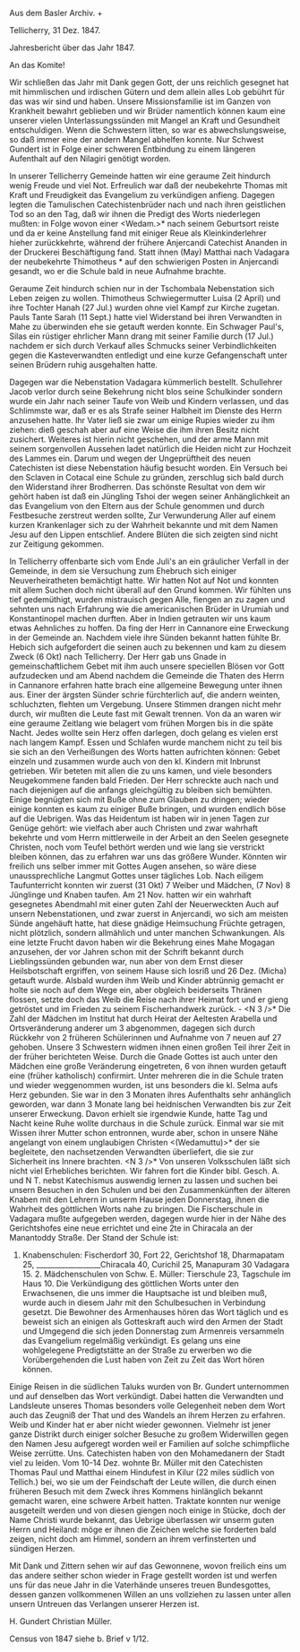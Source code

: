 Aus dem Basler Archiv. +

 Tellicherry, 31 Dez. 1847.

 Jahresbericht über das Jahr 1847.

An das Komite!

Wir schließen das Jahr mit Dank gegen Gott, der uns reichlich gesegnet hat mit himmlischen und irdischen Gütern und dem allein alles Lob gebührt für das was wir sind und haben. Unsere Missionsfamilie ist im Ganzen von Krankheit bewahrt geblieben und wir Brüder namentlich können kaum eine unserer vielen Unterlassungssünden mit Mangel an Kraft und Gesundheit entschuldigen. Wenn die Schwestern litten, so war es abwechslungsweise, so daß immer eine der andern Mangel abhelfen konnte. Nur Schwest Gundert ist in Folge einer schweren Entbindung zu einem längeren Aufenthalt auf den Nilagiri genötigt worden.

In unserer Tellicherry Gemeinde hatten wir eine geraume Zeit hindurch wenig Freude und viel Not. Erfreulich war daß der neubekehrte Thomas mit Kraft und Freudigkeit das Evangelium zu verkündigen anfieng. Dagegen legten die Tamulischen Catechistenbrüder nach und nach ihren geistlichen Tod so an den Tag, daß wir ihnen die Predigt des Worts niederlegen mußten: in Folge wovon einer <Wedam.>* nach seinem Geburtsort reiste und da er keine Anstellung fand mit einiger Reue als Kleinkinderlehrer hieher zurückkehrte, während der frühere Anjercandi Catechist Ananden in der Druckerei Beschäftigung fand. Statt ihnen (May) Matthai nach Vadagara der neubekehrte Thimotheus <von Mahe>* auf den schwierigen Posten in Anjercandi gesandt, wo er die Schule bald in neue Aufnahme brachte.

Geraume Zeit hindurch schien nur in der Tschombala Nebenstation sich Leben zeigen zu wollen. Thimotheus Schwiegermutter Luisa (2 April) und ihre Tochter Hanah (27 Jul.) wurden ohne viel Kampf zur Kirche zugetan. Pauls Tante Sarah (11 Sept.) hatte viel Widerstand bei ihren Verwandten in Mahe zu überwinden ehe sie getauft werden konnte. Ein Schwager Paul's, Silas ein rüstiger ehrlicher Mann drang mit seiner Familie durch (17 Jul.) nachdem er sich durch Verkauf alles Schmucks seiner Verbindlichkeiten gegen die Kasteverwandten entledigt und eine kurze Gefangenschaft unter seinen Brüdern ruhig ausgehalten hatte.

Dagegen war die Nebenstation Vadagara kümmerlich bestellt. Schullehrer Jacob verlor durch seine Bekehrung nicht blos seine Schulkinder sondern wurde ein Jahr nach seiner Taufe von Weib und Kindern verlassen, und das Schlimmste war, daß er es als Strafe seiner Halbheit im Dienste des Herrn anzusehen hatte. Ihr Vater ließ sie zwar um einige Rupies wieder zu ihm ziehen: dieß geschah aber auf eine Weise die ihm ihren Besitz nicht zusichert. Weiteres ist hierin nicht geschehen, und der arme Mann mit seinem sorgenvollen Aussehen ladet natürlich die Heiden nicht zur Hochzeit des Lammes ein. Darum und wegen der Ungeprüftheit des neuen Catechisten ist diese Nebenstation häufig besucht worden. Ein Versuch bei den Sclaven in Cotacal eine Schule zu gründen, zerschlug sich bald durch den Widerstand ihrer Brodherren. Das schönste Resultat von dem wir gehört haben ist daß ein Jüngling Tshoi der wegen seiner Anhänglichkeit an das Evangelium von den Eltern aus der Schule genommen und durch Festbesuche zerstreut werden sollte, Zur Verwunderung Aller auf einem kurzen Krankenlager sich zu der Wahrheit bekannte und mit dem Namen Jesu auf den Lippen entschlief. Andere Blüten die sich zeigten sind nicht zur Zeitigung gekommen.

In Tellicherry offenbarte sich vom Ende Juli's an ein gräulicher Verfall in der Gemeinde, in dem sie Versuchung zum Ehebruch sich einiger Neuverheiratheten bemächtigt hatte. Wir hatten Not auf Not und konnten mit allem Suchen doch nicht überall auf den Grund kommen. Wir fühlten uns tief gedemüthigt, wurden mistrauisch gegen Alle, fiengen an zu zagen und sehnten uns nach Erfahrung wie die americanischen Brüder in Urumiah und Konstantinopel machen durften. Aber in Indien getrauten wir uns kaum etwas Aehnliches zu hoffen. Da fing der Herr in Cannanore eine Erweckung in der Gemeinde an. Nachdem viele ihre Sünden bekannt hatten fühlte Br. Hebich sich aufgefordert die seinen auch zu bekennen und kam zu diesem Zweck (6 Okt) nach Tellicherry. Der Herr gab uns Gnade in gemeinschaftlichem Gebet mit ihm auch unsere speciellen Blösen vor Gott aufzudecken und am Abend nachdem die Gemeinde die Thaten des Herrn in Cannanore erfahren hatte brach eine allgemeine Bewegung unter ihnen aus. Einer der ärgsten Sünder schrie fürchterlich auf, die andern weinten, schluchzten, flehten um Vergebung. Unsere Stimmen drangen nicht mehr durch, wir mußten die Leute fast mit Gewalt trennen. Von da an waren wir eine geraume Zeitlang wie belagert vom frühen Morgen bis in die späte Nacht. Jedes wollte sein Herz offen darlegen, doch gelang es vielen erst nach langem Kampf. Essen und Schlafen wurde manchem nicht zu teil bis sie sich an den Verheißungen des Worts hatten aufrichten können: Gebet einzeln und zusammen wurde auch von den kl. Kindern mit Inbrunst getrieben. Wir beteten mit allen die zu uns kamen, und viele besonders Neugekommene fanden bald Frieden. Der Herr schreckte auch nach und nach diejenigen auf die anfangs gleichgültig zu bleiben sich bemühten. Einige begnügten sich mit Buße ohne zum Glauben zu dringen; wieder einige konnten es kaum zu einiger Buße bringen, und wurden endlich böse auf die Uebrigen. Was das Heidentum ist haben wir in jenen Tagen zur Genüge gehört: wie vielfach aber auch Christen und zwar wahrhaft bekehrte und vom Herrn mittlerweile in der Arbeit an den Seelen gesegnete Christen, noch vom Teufel bethört werden und wie lang sie verstrickt bleiben können, das zu erfahren war uns das größere Wunder. Könnten wir freilich uns selber immer mit Gottes Augen ansehen, so wäre diese unaussprechliche Langmut Gottes unser tägliches Lob. Nach eiligem Taufunterricht konnten wir zuerst (31 Okt) 7 Weiber und Mädchen, (7 Nov) 8 Jünglinge und Knaben taufen. Am 21 Nov. hatten wir ein wahrhaft gesegnetes Abendmahl mit einer guten Zahl der Neuerweckten Auch auf unsern Nebenstationen, und zwar zuerst in Anjercandi, wo sich am meisten Sünde angehäuft hatte, hat diese gnädige Heimsuchung Früchte getragen, nicht plötzlich, sondern allmählich und unter manchen Schwankungen. Als eine letzte Frucht davon haben wir die Bekehrung eines Mahe Mogagan anzusehen, der vor Jahren schon mit der Schrift bekannt durch Lieblingssünden gebunden war, nun aber von dem Ernst dieser Heilsbotschaft ergriffen, von seinem Hause sich losriß und 26 Dez. (Micha) getauft wurde. Alsbald wurden ihm Weib und Kinder abtrünnig gemacht er holte sie noch auf dem Wege ein, aber obgleich beiderseits Thränen flossen, setzte doch das Weib die Reise nach ihrer Heimat fort und er gieng getröstet und im Frieden zu seinem Fischerhandwerk zurück. - <N 3 />* Die Zahl der Mädchen im Institut hat durch Heirat der Aeltesten Arabella und Ortsveränderung anderer um 3 abgenommen, dagegen sich durch Rückkehr von 2 früheren Schülerinnen und Aufnahme von 7 neuen auf 27 gehoben. Unsere 3 Schwestern widmen ihnen einen großen Teil ihrer Zeit in der früher berichteten Weise. Durch die Gnade Gottes ist auch unter den Mädchen eine große Veränderung eingetreten, 6 von ihnen wurden getauft eine (früher katholisch) confirmirt. Unter mehreren die in die Schule traten und wieder weggenommen wurden, ist uns besonders die kl. Selma aufs Herz gebunden. Sie war in den 3 Monaten ihres Aufenthalts sehr anhänglich geworden, war dann 3 Monate lang bei heidnischen Verwandten bis zur Zeit unserer Erweckung. Davon erhielt sie irgendwie Kunde, hatte Tag und Nacht keine Ruhe wollte durchaus in die Schule zurück. Einmal war sie mit Wissen ihrer Mutter schon entronnen, wurde aber, schon in unsere Nähe angelangt von einem unglaubigen Christen <(Wedamuttu)>* der sie begleitete, den nachsetzenden Verwandten überliefert, die sie zur Sicherheit ins Innere brachten. <N 3 />* Von unseren Volksschulen läßt sich nicht viel Erhebliches berichten. Wir fahren fort die Kinder bibl. Gesch. A. und N T. nebst Katechismus auswendig lernen zu lassen und suchen bei unsern Besuchen in den Schulen und bei den Zusammenkünften der älteren Knaben mit den Lehrern in unserm Hause jeden Donnerstag, ihnen die Wahrheit des göttlichen Worts nahe zu bringen. Die Fischerschule in Vadagara mußte aufgegeben werden, dagegen wurde hier in der Nähe des Gerichtshofes eine neue errichtet und eine 2te in Chiracala an der Manantoddy Straße. Der Stand der Schule ist:
1. Knabenschulen: Fischerdorf 30, Fort 22, Gerichtshof 18, Dharmapatam 25, __________________Chiracala 40, Curichil 25, Manapuram 30 Vadagara 15. 2. Mädchenschulen von Schw. E. Müller: Tierschule 23, Tagschule im Haus 10. 
Die Verkündigung des göttlichen Worts unter den Erwachsenen, die uns immer die Hauptsache ist und bleiben muß, wurde auch in diesem Jahr mit den Schulbesuchen in Verbindung gesetzt. Die Bewohner des Armenhauses hören das Wort täglich und es beweist sich an einigen als Gotteskraft auch wird den Armen der Stadt und Umgegend die sich jeden Donnerstag zum Armenreis versammeln das Evangelium regelmäßig verkündigt. Es gelang uns eine wohlgelegene Predigtstätte an der Straße zu erwerben wo die Vorübergehenden die Lust haben von Zeit zu Zeit das Wort hören können.

Einige Reisen in die südlichen Taluks wurden von Br. Gundert unternommen und auf denselben das Wort verkündigt. Dabei hatten die Verwandten und Landsleute unseres Thomas besonders volle Gelegenheit neben dem Wort auch das Zeugniß der That und des Wandels an ihrem Herzen zu erfahren. Weib und Kinder hat er aber nicht wieder gewonnen. Vielmehr ist jener ganze Distrikt durch einiger solcher Besuche zu großem Widerwillen gegen den Namen Jesu aufgeregt worden weil er Familien auf solche schimpfliche Weise zerrütte. Uns. Catechisten haben von den Mohamedanern der Stadt viel zu leiden. 
Vom 10-14 Dez. wohnte Br. Müller mit den Catechisten Thomas Paul und Matthai einem Hindufest in Kilur (22 miles südlich von Tellich.) bei, wo sie um der Feindschaft der Leute willen, die durch einen früheren Besuch mit dem Zweck ihres Kommens hinlänglich bekannt gemacht waren, eine schwere Arbeit hatten. Traktate konnten nur wenige ausgeteilt werden und von diesen giengen noch einige in Stücke, doch der Name Christi wurde bekannt, das Uebrige überlassen wir unserm guten Herrn und Heiland: möge er ihnen die Zeichen welche sie forderten bald zeigen, nicht doch am Himmel, sondern an ihrem verfinsterten und sündigen Herzen.

Mit Dank und Zittern sehen wir auf das Gewonnene, wovon freilich eins um das andere seither schon wieder in Frage gestellt worden ist und werfen uns für das neue Jahr in die Vaterhände unseres treuen Bundesgottes, dessen ganzen vollkommenen Willen an uns vollziehen zu lassen unter allen unsern Untreuen das Verlangen unserer Herzen ist.

 H. Gundert
 Christian Müller.

Census von 1847 siehe b. Brief v 1/12.

